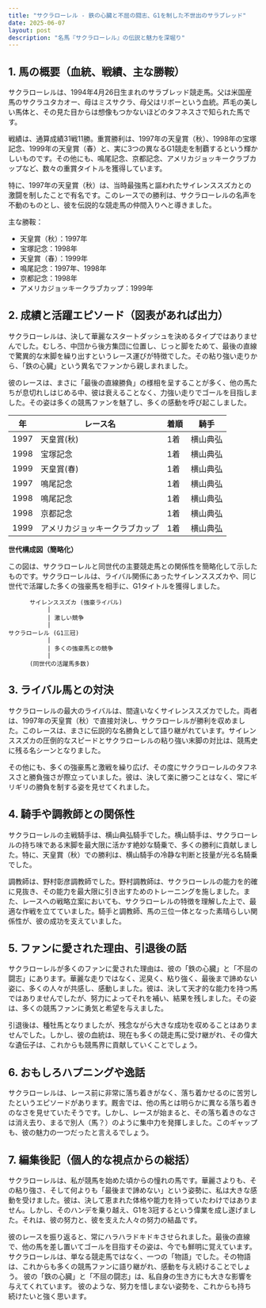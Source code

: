 ```yaml
---
title: "サクラローレル - 鉄の心臓と不屈の闘志、G1を制した不世出のサラブレッド"
date: 2025-06-07
layout: post
description: "名馬『サクラローレル』の伝説と魅力を深堀り"
---
```


## 1. 馬の概要（血統、戦績、主な勝鞍）

サクラローレルは、1994年4月26日生まれのサラブレッド競走馬。父は米国産馬のサクラユタカオー、母はミスサクラ、母父はリボーという血統。芦毛の美しい馬体と、その見た目からは想像もつかないほどのタフネスさで知られた馬です。

戦績は、通算成績31戦11勝。重賞勝利は、1997年の天皇賞（秋）、1998年の宝塚記念、1999年の天皇賞（春）と、実に3つの異なるG1競走を制覇するという輝かしいものです。その他にも、鳴尾記念、京都記念、アメリカジョッキークラブカップなど、数々の重賞タイトルを獲得しています。

特に、1997年の天皇賞（秋）は、当時最強馬と謳われたサイレンススズカとの激闘を制したことで有名です。このレースでの勝利は、サクラローレルの名声を不動のものとし、彼を伝説的な競走馬の仲間入りへと導きました。

主な勝鞍：

* 天皇賞（秋）：1997年
* 宝塚記念：1998年
* 天皇賞（春）：1999年
* 鳴尾記念：1997年、1998年
* 京都記念：1998年
* アメリカジョッキークラブカップ：1999年


## 2. 成績と活躍エピソード（図表があれば出力）

サクラローレルは、決して華麗なスタートダッシュを決めるタイプではありませんでした。むしろ、中団から後方集団に位置し、じっと脚をためて、最後の直線で驚異的な末脚を繰り出すというレース運びが特徴でした。その粘り強い走りから、「鉄の心臓」という異名でファンから親しまれました。

彼のレースは、まさに「最後の直線勝負」の様相を呈することが多く、他の馬たちが息切れしはじめる中、彼は衰えることなく、力強い走りでゴールを目指しました。その姿は多くの競馬ファンを魅了し、多くの感動を呼び起こしました。

| 年 | レース名 | 着順 | 騎手 |
|---|---|---|---|
| 1997 | 天皇賞(秋) | 1着 | 横山典弘 |
| 1998 | 宝塚記念 | 1着 | 横山典弘 |
| 1999 | 天皇賞(春) | 1着 | 横山典弘 |
| 1997 | 鳴尾記念 | 1着 | 横山典弘 |
| 1998 | 鳴尾記念 | 1着 | 横山典弘 |
| 1998 | 京都記念 | 1着 | 横山典弘 |
| 1999 | アメリカジョッキークラブカップ | 1着 | 横山典弘 |


**世代構成図（簡略化）**

この図は、サクラローレルと同世代の主要競走馬との関係性を簡略化して示したものです。サクラローレルは、ライバル関係にあったサイレンススズカや、同じ世代で活躍した多くの強豪馬を相手に、G1タイトルを獲得しました。

```
      サイレンススズカ (強豪ライバル)
           |
           | 激しい競争
           |
サクラローレル (G1三冠)
           |
           | 多くの強豪馬との競争
           |
      (同世代の活躍馬多数)
```


## 3. ライバル馬との対決

サクラローレルの最大のライバルは、間違いなくサイレンススズカでした。両者は、1997年の天皇賞（秋）で直接対決し、サクラローレルが勝利を収めました。このレースは、まさに伝説的な名勝負として語り継がれています。サイレンススズカの圧倒的なスピードとサクラローレルの粘り強い末脚の対比は、競馬史に残る名シーンとなりました。

その他にも、多くの強豪馬と激戦を繰り広げ、その度にサクラローレルのタフネスさと勝負強さが際立っていました。彼は、決して楽に勝つことはなく、常にギリギリの勝負を制する姿を見せてくれました。


## 4. 騎手や調教師との関係性

サクラローレルの主戦騎手は、横山典弘騎手でした。横山騎手は、サクラローレルの持ち味である末脚を最大限に活かす絶妙な騎乗で、多くの勝利に貢献しました。特に、天皇賞（秋）での勝利は、横山騎手の冷静な判断と技量が光る名騎乗でした。

調教師は、野村彰彦調教師でした。野村調教師は、サクラローレルの能力を的確に見抜き、その能力を最大限に引き出すためのトレーニングを施しました。また、レースへの戦略立案においても、サクラローレルの特徴を理解した上で、最適な作戦を立てていました。騎手と調教師、馬の三位一体となった素晴らしい関係性が、彼の成功を支えていました。


## 5. ファンに愛された理由、引退後の話

サクラローレルが多くのファンに愛された理由は、彼の「鉄の心臓」と「不屈の闘志」にあります。華麗な走りではなく、泥臭く、粘り強く、最後まで諦めない姿に、多くの人々が共感し、感動しました。彼は、決して天才的な能力を持つ馬ではありませんでしたが、努力によってそれを補い、結果を残しました。その姿は、多くの競馬ファンに勇気と希望を与えました。

引退後は、種牡馬となりましたが、残念ながら大きな成功を収めることはありませんでした。しかし、彼の血統は、現在も多くの競走馬に受け継がれ、その偉大な遺伝子は、これからも競馬界に貢献していくことでしょう。


## 6. おもしろハプニングや逸話

サクラローレルは、レース前に非常に落ち着きがなく、落ち着かせるのに苦労したというエピソードがあります。厩舎では、他の馬とは明らかに異なる落ち着きのなさを見せていたそうです。しかし、レースが始まると、その落ち着きのなさは消え去り、まるで別人（馬？）のように集中力を発揮しました。このギャップも、彼の魅力の一つだったと言えるでしょう。


## 7. 編集後記（個人的な視点からの総括）

サクラローレルは、私が競馬を始めた頃からの憧れの馬です。華麗さよりも、その粘り強さ、そして何よりも「最後まで諦めない」という姿勢に、私は大きな感動を受けました。彼は、決して恵まれた体格や能力を持っていたわけではありません。しかし、そのハンデを乗り越え、G1を3冠するという偉業を成し遂げました。それは、彼の努力と、彼を支えた人々の努力の結晶です。

彼のレースを振り返ると、常にハラハラドキドキさせられました。最後の直線で、他の馬を差し置いてゴールを目指すその姿は、今でも鮮明に覚えています。サクラローレルは、単なる競走馬ではなく、一つの「物語」でした。その物語は、これからも多くの競馬ファンに語り継がれ、感動を与え続けることでしょう。  彼の「鉄の心臓」と「不屈の闘志」は、私自身の生き方にも大きな影響を与えてくれています。  彼のような、努力を惜しまない姿勢を、これからも持ち続けたいと強く思います。
